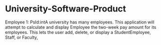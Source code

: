 # University-Software-Product
Employee 1: PsId:intA university has many employees. This application will attempt to calculate and display Employee the two-week pay amount for its employees. This lets the user add, delete, or display a StudentEmployee, Staff, or Faculty,
